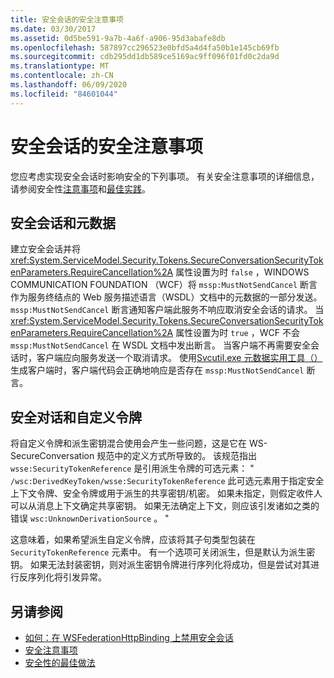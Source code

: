 ```yaml
---
title: 安全会话的安全注意事项
ms.date: 03/30/2017
ms.assetid: 0d5be591-9a7b-4a6f-a906-95d3abafe8db
ms.openlocfilehash: 587897cc296523e0bfd5a4d4fa50b1e145cb69fb
ms.sourcegitcommit: cdb295dd1db589ce5169ac9ff096f01fd0c2da9d
ms.translationtype: MT
ms.contentlocale: zh-CN
ms.lasthandoff: 06/09/2020
ms.locfileid: "84601044"
---
```

# <a name="security-considerations-for-secure-sessions"></a>安全会话的安全注意事项
您应考虑实现安全会话时影响安全的下列事项。 有关安全注意事项的详细信息，请参阅安全性[注意事项](security-considerations-in-wcf.md)和[最佳实践](best-practices-for-security-in-wcf.md)。  
  
## <a name="secure-sessions-and-metadata"></a>安全会话和元数据  
 建立安全会话并将 <xref:System.ServiceModel.Security.Tokens.SecureConversationSecurityTokenParameters.RequireCancellation%2A> 属性设置为时 `false` ，WINDOWS COMMUNICATION FOUNDATION （WCF）将 `mssp:MustNotSendCancel` 断言作为服务终结点的 Web 服务描述语言（WSDL）文档中的元数据的一部分发送。 `mssp:MustNotSendCancel` 断言通知客户端此服务不响应取消安全会话的请求。 当 <xref:System.ServiceModel.Security.Tokens.SecureConversationSecurityTokenParameters.RequireCancellation%2A> 属性设置为时 `true` ，WCF 不会 `mssp:MustNotSendCancel` 在 WSDL 文档中发出断言。 当客户端不再需要安全会话时，客户端应向服务发送一个取消请求。 使用[Svcutil.exe 元数据实用工具（）](../servicemodel-metadata-utility-tool-svcutil-exe.md)生成客户端时，客户端代码会正确地响应是否存在 `mssp:MustNotSendCancel` 断言。  
  
## <a name="secure-conversations-and-custom-tokens"></a>安全对话和自定义令牌  
 将自定义令牌和派生密钥混合使用会产生一些问题，这是它在 WS-SecureConversation 规范中的定义方式所导致的。 该规范指出 `wsse:SecurityTokenReference` 是引用派生令牌的可选元素： " `/wsc:DerivedKeyToken/wsse:SecurityTokenReference` 此可选元素用于指定安全上下文令牌、安全令牌或用于派生的共享密钥/机密。 如果未指定，则假定收件人可以从消息上下文确定共享密钥。 如果无法确定上下文，则应该引发诸如之类的错误 `wsc:UnknownDerivationSource` 。 "  
  
 这意味着，如果希望派生自定义令牌，应该将其子句类型包装在 `SecurityTokenReference` 元素中。 有一个选项可关闭派生，但是默认为派生密钥。 如果无法封装密钥，则对派生密钥令牌进行序列化将成功，但是尝试对其进行反序列化将引发异常。  
  
## <a name="see-also"></a>另请参阅

- [如何：在 WSFederationHttpBinding 上禁用安全会话](how-to-disable-secure-sessions-on-a-wsfederationhttpbinding.md)
- [安全注意事项](security-considerations-in-wcf.md)
- [安全性的最佳做法](best-practices-for-security-in-wcf.md)
